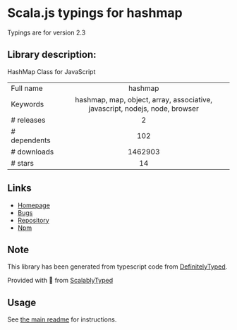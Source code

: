 
# Scala.js typings for hashmap

Typings are for version 2.3

## Library description:
HashMap Class for JavaScript

|                    |                 |
| ------------------ | :-------------: |
| Full name          | hashmap |
| Keywords           | hashmap, map, object, array, associative, javascript, nodejs, node, browser |
| # releases         | 2 |
| # dependents       | 102 |
| # downloads        | 1462903 |
| # stars            | 14 |

## Links
- [Homepage](https://github.com/flesler/hashmap)
- [Bugs](https://github.com/flesler/hashmap/issues)
- [Repository](https://github.com/flesler/hashmap)
- [Npm](https://www.npmjs.com/package/hashmap)
    


## Note
This library has been generated from typescript code from [DefinitelyTyped](https://definitelytyped.org).

Provided with :purple_heart: from [ScalablyTyped](https://github.com/oyvindberg/ScalablyTyped)

## Usage
See [the main readme](../../readme.md) for instructions.


